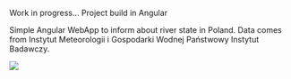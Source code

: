 Work in progress... Project build in Angular

Simple Angular WebApp to inform about river state in Poland.
Data comes from Instytut Meteorologii i Gospodarki Wodnej Państwowy Instytut Badawczy.

<img src="https://github.com/stp94/riverStatus/blob/master/src/assets/img/info.png"></img>
